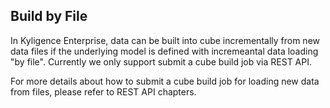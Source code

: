 ## Build by File

In Kyligence Enterprise, data can be built into cube incrementally from new data files if the underlying model is defined with incremeantal data loading "by file". Currently we only support submit a cube build job via REST API.

For more details about how to submit a cube build job for loading new data from files, please refer to REST API chapters.